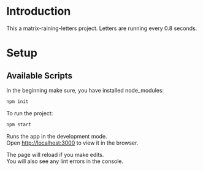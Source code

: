 # Introduction

This a matrix-raining-letters project. Letters are running every 0.8 seconds.

# Setup

## Available Scripts

In the beginning make sure, you have installed node_modules:

```bash
npm init
```

To run the project:

```bash
npm start
```

Runs the app in the development mode.\
Open [http://localhost:3000](http://localhost:3000) to view it in the browser.

The page will reload if you make edits.\
You will also see any lint errors in the console.
